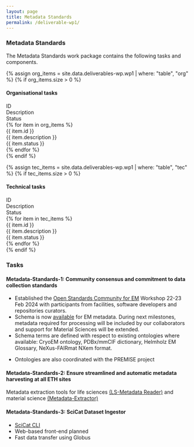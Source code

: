 ```yaml
---
layout: page
title: Metadata Standards
permalink: /deliverable-wp1/
---
```


### Metadata Standards ###

The Metadata Standards work package contains the following tasks and components.

{% assign org_items = site.data.deliverables-wp.wp1 | where: "table", "org" %}
{% if org_items.size > 0 %}
#### Organisational tasks ####
<html>
    <div class="wp-bar">
        <div class="wp-header-row">
            <div class="wp-header-col">ID</div>
            <div class="wp-header-col">Description</div>
            <div class="wp-header-col">Status</div>
        </div>
        {% for item in org_items %}
            <div class="wp-row">
                <div class="wp-col">{{ item.id }}</div>
                <div class="wp-col">{{ item.description }}</div>
                <div class="wp-col wp-status {{ item.status | downcase | replace: ' ', '-' }}">{{ item.status }}</div>
            </div>
        {% endfor %}
    </div>
</html>
{% endif %}

{% assign tec_items = site.data.deliverables-wp.wp1 | where: "table", "tec" %}
{% if tec_items.size > 0 %}
#### Technical tasks ####
<html>
    <div class="wp-bar">
        <div class="wp-header-row">
            <div class="wp-header-col">ID</div>
            <div class="wp-header-col">Description</div>
            <div class="wp-header-col">Status</div>
        </div>
        {% for item in tec_items %}
            <div class="wp-row">
                <div class="wp-col">{{ item.id }}</div>
                <div class="wp-col">{{ item.description }}</div>
                <div class="wp-col wp-status {{ item.status | downcase | replace: ' ', '-' }}">{{ item.status }}</div>
            </div>
        {% endfor %}
    </div>
</html>
{% endif %}

### Tasks ### 

#### Metadata-Standards-1: Community consensus and commitment to data collection standards ####

- Established the <a href="https://github.com/osc-em">Open Standards Community for EM</a>
Workshop 22-23 Feb 2024 with participants from facilities, software developers and repositories curators.
- Schema is now <a href="https://osc-em.github.io/OSCEM_Schemas/">available</a> for EM metadata. During next milestones, metadata required for processing will be included by our collaborators and support for Material Sciences will be extended. 
- Schema terms are defined with respect to existing ontologies where available: CryoEM ontology, PDBx/mmCIF dictionary, Helmholz EM Glossary, NeXus-FAIRmat NXem format.
<!-- Conversion tools under development for major instrument manufacturers and formats -->
- Ontologies are also coordinated with the PREMISE project 

#### Metadata-Standards-2: Ensure streamlined and automatic metadata harvesting at all ETH sites ####

Metadata extraction tools for life sciences <a href="https://github.com/SwissOpenEM/LS_Metadata_reader">(LS-Metadata Reader)</a> and material science <a href="https://github.com/SwissOpenEM/metadata-extractor">(Metadata-Extractor)</a>

#### Metadata-Standards-3: SciCat Dataset Ingestor ####

- <a href="https://github.com/paulscherrerinstitute/scicat-cli">SciCat CLI</a>
- Web-based front-end planned
- Fast data transfer using Globus